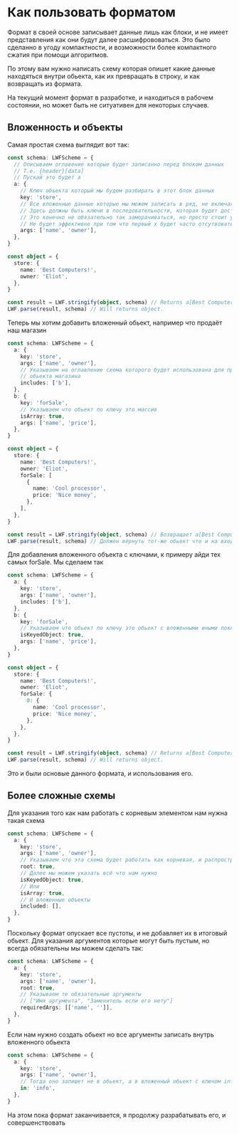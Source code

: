 # Как пользовать форматом

Формат в своей основе записывает данные лишь как блоки, и не имеет представления как они будут далее расшифрововаться. Это было сделанно в угоду компактности, и возможности более компактного сжатия при помощи алгоритмов.

По этому вам нужно написать схему которая опишет какие данные находяться внутри обьекта, как их превращать в строку, и как возвращать из формата.

На текущий момент формат в разработке, и находиться в рабочем состоянии, но может быть не ситуативен для некоторых случаев.

## Вложенность и объекты

Самая простая схема выглядит вот так:

```ts
const schema: LWFScheme = {
  // Описываем оглавение которые будет записанно перед блоком данных
  // Т.е. {header}[data]
  // Пускай это будет a
  a: {
    // Ключ объекта который мы будем разбирать в этот блок данных
    key: 'store',
    // Все вложенные данные которые мы можем записать в ряд, не включая обьекты или массивы
    // Здесь должны быть ключи в последовательности, которая будет достаточно эффективна
    // Это конечно не обязательно так заморачиваться, но просто стоит учесть что например ["x", "y"]
    // Не будет эффективно при том что первый x будет часто отсутвовать, ведь оно превратиться в a[,,,10]
    args: ['name', 'owner'],
  },
}

const object = {
  store: {
    name: 'Best Computers!',
    owner: 'Eliot',
  },
}

const result = LWF.stringify(object, schema) // Returns a[Best Computers!,Eliot]
LWF.parse(result, schema) // Will returns object.
```

Теперь мы хотим добавить вложенный обьект, например что продаёт наш магазин

```ts
const schema: LWFScheme = {
  a: {
    key: 'store',
    args: ['name', 'owner'],
    // Указываем на оглавление схема которого будет использована для превращения данных внутри
    // обьекта магазина
    includes: ['b'],
  },
  b: {
    key: 'forSale',
    // Указываем что обьект по ключу это массив
    isArray: true,
    args: ['name', 'price'],
  },
}

const object = {
  store: {
    name: 'Best Computers!',
    owner: 'Eliot',
    forSale: [
      {
        name: 'Cool processor',
        price: 'Nice money',
      },
    ],
  },
}

const result = LWF.stringify(object, schema) // Возвращает a[Best Computers!,Eliot]b[Cool processor,Nice money]
LWF.parse(result, schema) // Должен вернуть тот-же обьект что и на входе
```

Для добавления вложенного объекта с ключами, к примеру айди тех самых forSale. Мы сделаем так

```ts
const schema: LWFScheme = {
  a: {
    key: 'store',
    args: ['name', 'owner'],
    includes: ['b'],
  },
  b: {
    key: 'forSale',
    // Указываем что обьект по ключу это обьект с вложенными иными поключами
    isKeyedObject: true,
    args: ['name', 'price'],
  },
}

const object = {
  store: {
    name: 'Best Computers!',
    owner: 'Eliot',
    forSale: {
      0: {
        name: 'Cool processor',
        price: 'Nice money',
      },
    },
  },
}

const result = LWF.stringify(object, schema) // Returns a[Best Computers!,Eliot]b[0,Cool processor,Nice money]
LWF.parse(result, schema) // Will returns object.
```

Это и были основые данного формата, и использования его.

## Более сложные схемы

Для указания того как нам работать с корневым элементом нам нужна такая схема

```ts
const schema: LWFScheme = {
  a: {
    key: 'store',
    args: ['name', 'owner'],
    // Указываем что эта схема будет работать как корневая, и распространяться на корень всего обьекта
    root: true,
    // Далее мы можем указать всё что нам нужно
    isKeyedObject: true,
    // Или
    isArray: true,
    // И вложенные объекты
    included: [],
  },
}
```

Поскольку формат опускает все пустоты, и не добавляет их в итоговый обьект.
Для указания аргументов которые могут быть пустым, но всегда обязательны мы можем сделать так:

```ts
const schema: LWFScheme = {
  a: {
    key: 'store',
    args: ['name', 'owner'],
    root: true,
    // Указываем те обязательные аргументы
    // ["Имя аргумента", "Заменитель если его нету"]
    requiredArgs: [['name', '']],
  },
}
```

Если нам нужно создать обьект но все аргументы записать внутрь вложенного обьекта

```ts
const schema: LWFScheme = {
  a: {
    key: 'store',
    args: ['name', 'owner'],
    // Тогда оно запишет не в обьект, а в вложенный обьект с ключом info
    in: 'info',
  },
}
```

На этом пока формат заканчивается, я продолжу разрабатывать его, и совершенствовать
